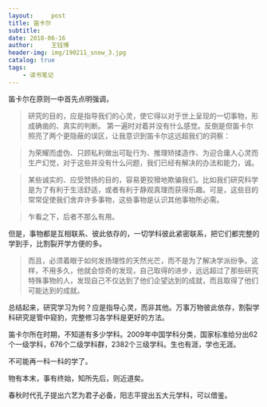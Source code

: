 ```yaml
--- 
layout:     post 
title: 笛卡尔
subtitle:  
date: 2018-06-16
author:     王钰博 
header-img: img/190211_snow_3.jpg
catalog: true
tags:
    - 读书笔记
--- 
```


笛卡尔在原则一中首先点明强调，

> 研究的目的，应是指导我们的心灵，使它得以对于世上呈现的一切事物，形成确凿的、真实的判断。
第一遍时对着并没有什么感觉。反倒是但笛卡尔照亮了两个更隐蔽的误区，让我意识到笛卡尔这远超我们的洞察：

> 为荣耀而虚伪、只顾私利做出可耻行为、推理矫揉造作、为迎合庸人心灵而生产幻觉，对于这些并没有什么问题，我们已经有解决的办法和能力，诚。

> 某些诚实的、应受赞扬的目的，容易更狡猾地欺骗我们。比如我们研究科学是为了有利于生活舒适，或者有利于静观真理而获得乐趣。可是，这些目的常常促使我们舍弃许多事物，这些事物是认识其他事物所必需。

> 乍看之下，后者不那么有用。

但是，事物都是互相联系、彼此依存的，一切学科彼此紧密联系，把它们都完整的学到手，比割裂开学方便的多。

> 而且，必须着眼于如何发扬理性的天然光芒，而不是为了解决学派纷争。这样，不用多久，他就会惊奇的发现，自己取得的进步，远远超过了那些研究特殊事物的人，发现自己不仅达到了他们企望达到的成就，而且取得了他们可能达到的成就。

总结起来，研究学习为何？应是指导心灵，而非其他。万事万物彼此依存，割裂学科研究是管中窥豹，完整修习各学科是更好的方法。

笛卡尔所在时期，不知道有多少学科。2009年中国学科分类，国家标准给分出62个一级学科，676个二级学科群，2382个三级学科。生也有涯，学也无涯。

不可能再一科一科的学了。

物有本末，事有终始，知所先后，则近道矣。

春秋时代孔子提出六艺为君子必备，阳志平提出五大元学科，可以借鉴。


